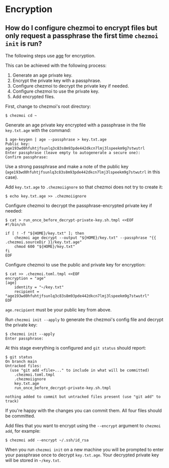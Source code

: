 # Encryption

## How do I configure chezmoi to encrypt files but only request a passphrase the first time `chezmoi init` is run?

The following steps use [age](https://age-encryption.org/) for encryption.

This can be achieved with the following process:

1. Generate an age private key.
2. Encrypt the private key with a passphrase.
3. Configure chezmoi to decrypt the private key if needed.
4. Configure chezmoi to use the private key.
5. Add encrypted files.

First, change to chezmoi's root directory:

```console
$ chezmoi cd ~
```

Generate an age private key encrypted with a passphrase in the file
`key.txt.age` with the command:

```console
$ age-keygen | age --passphrase > key.txt.age
Public key: age193wd0hfuhtjfsunlq3c83s8m93pde442dkcn7lmj3lspeekm9g7stwutrl
Enter passphrase (leave empty to autogenerate a secure one):
Confirm passphrase:
```

Use a strong passphrase and make a note of the public key
(`age193wd0hfuhtjfsunlq3c83s8m93pde442dkcn7lmj3lspeekm9g7stwutrl` in this case).

Add `key.txt.age` to `.chezmoiignore` so that chezmoi does not try to create it:

```console
$ echo key.txt.age >> .chezmoiignore
```

Configure chezmoi to decrypt the passphrase-encrypted private key if needed:

```console
$ cat > run_once_before_decrypt-private-key.sh.tmpl <<EOF
#!/bin/sh

if [ ! -f "${HOME}/key.txt" ]; then
    chezmoi age decrypt --output "${HOME}/key.txt" --passphrase "{{ .chezmoi.sourceDir }}/key.txt.age"
    chmod 600 "${HOME}/key.txt"
fi
EOF
```

Configure chezmoi to use the public and private key for encryption:

```console
$ cat >> .chezmoi.toml.tmpl <<EOF
encryption = "age"
[age]
    identity = "~/key.txt"
    recipient = "age193wd0hfuhtjfsunlq3c83s8m93pde442dkcn7lmj3lspeekm9g7stwutrl"
EOF
```

`age.recipient` must be your public key from above.

Run `chezmoi init --apply` to generate the chezmoi's config file and decrypt the
private key:

```console
$ chezmoi init --apply
Enter passphrase:
```

At this stage everything is configured and `git status` should report:

```console
$ git status
On branch main
Untracked files:
  (use "git add <file>..." to include in what will be committed)
	.chezmoi.toml.tmpl
	.chezmoiignore
	key.txt.age
	run_once_before_decrypt-private-key.sh.tmpl

nothing added to commit but untracked files present (use "git add" to track)
```

If you're happy with the changes you can commit them. All four files should be
committed.

Add files that you want to encrypt using the `--encrypt` argument to `chezmoi
add`, for example:

```console
$ chezmoi add --encrypt ~/.ssh/id_rsa
```

When you run `chezmoi init` on a new machine you will be prompted to enter your
passphrase once to decrypt `key.txt.age`. Your decrypted private key will be
stored in `~/key.txt`.
